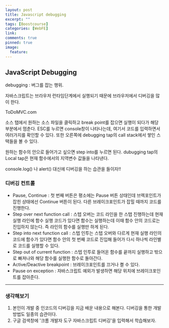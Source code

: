 ```yaml
---
layout: post
title: Javascript debugging
excerpt: ""
tags: [Boostcourse]
categories: [WebFE]
link:
comments: true
pinned: true
image:
  feature:
---
```


## JavaScript Debugging

debugging : 버그를 잡는 행위.

자바스크립트는 브라우저 런타임단계에서 실행되기 때문에 브라우저에서 디버깅을 많이 한다.

ToDoMVC.com 

소스 탭에서 원하는 소스 파일을 클릭하고 break point를 잡으면 실행이 되다가 해당 부분에서 멈춘다. ESC를 누르면 console창이 나타나는데, 여기서 코드를 입력하면서 여러가지를 확인할 수 있다. 또한 오른쪽에 debugging tap의 call stack에서 쌓인 스택들을 볼 수 있다.

원하는 함수의 안으로 들어가고 싶으면 step into를 누르면 된다. dubugging tap의 Local tap은 현재 함수에서의 지역변수 값들을 나타낸다.

console.log() 나 alert() 대신에 디버깅을 하는 습관을 들이자!!



### **디버깅 컨트롤**

- Pause, Continue : 첫 번째 버튼은 평소에는 Pause 버튼 상태인데 브렉포인트가 잡힌 상태에선 Continue 버튼이 된다. 다른 브레이크포인트가 잡힐 때까지 코드를 진행한다.
- Step over next function call : 스텝 오버는 코드 라인을 한 스탭 진행하는데 현재 실행 라인에 함수 실행 코드가 있다면 함수는 실행하는데 이때 함수 안의 코드로는 진입하지 않는다. 즉 라인의 함수를 실행만 하게 된다.
- Step into next function call : 스텝 인투는 스텝 오버와 다르게 현재 실행 라인의 코드에 함수가 있다면 함수 안의 첫 번째 코드로 진입해 들어가 다시 하나씩 라인별로 코드를 실행할 수 있다.
- Step out of current function : 스텝 인투로 들어온 함수를 끝까지 실행하고 밖으로 빠져나와 해당 함수를 실행한 함수로 돌아간다.
- Active/Deactive breakpoint : 브레이크포인트를 끄거나 켤 수 있다.
- Pause on exception : 자바스크립트 예외가 발생하면 해당 위치에 브레이크포인트를 잡아준다.

------

### **생각해보기**

1. 본인이 개발 중 인코드의 디버깅을 지금 배운 내용으로 해본다. 디버깅을 통한 개발방법도 일종의 습관이다.
2. 구글 검색창에 '크롬 개발자 도구 자바스크립트 디버깅'을 입력해서 학습해보자.
